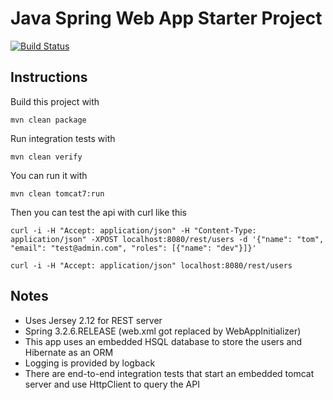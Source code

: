 Java Spring Web App Starter Project
=============================

[![Build Status](https://travis-ci.org/jtuchscherer/java-starter.png)](https://travis-ci.org/jtuchscherer/java-starter)


Instructions
------------

Build this project with

    mvn clean package

Run integration tests with

    mvn clean verify

You can run it with

    mvn clean tomcat7:run

Then you can test the api with curl like this

    curl -i -H "Accept: application/json" -H "Content-Type: application/json" -XPOST localhost:8080/rest/users -d '{"name": "tom", "email": "test@admin.com", "roles": [{"name": "dev"}]}'

    curl -i -H "Accept: application/json" localhost:8080/rest/users

Notes
------------

* Uses Jersey 2.12 for REST server
* Spring 3.2.6.RELEASE (web.xml got replaced by WebAppInitializer)
* This app uses an embedded HSQL database to store the users and Hibernate as an ORM
* Logging is provided by logback
* There are end-to-end integration tests that start an embedded tomcat server and use HttpClient to query the API
